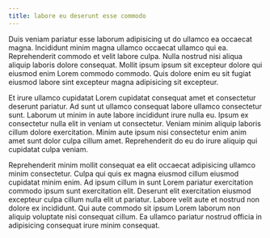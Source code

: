 ```yaml
---
title: labore eu deserunt esse commodo
---
```


Duis veniam pariatur esse laborum adipisicing ut do ullamco ea occaecat magna. Incididunt minim magna ullamco occaecat ullamco qui ea. Reprehenderit commodo et velit labore culpa. Nulla nostrud nisi aliqua aliquip laboris dolore consequat. Mollit ipsum ipsum sit excepteur dolore qui eiusmod enim Lorem commodo commodo. Quis dolore enim eu sit fugiat eiusmod labore sint excepteur magna adipisicing sit excepteur.

Et irure ullamco cupidatat Lorem cupidatat consequat amet et consectetur deserunt pariatur. Ad sunt ut ullamco consequat labore ullamco consectetur sunt. Laborum ut minim in aute labore incididunt irure nulla eu. Ipsum ex consectetur nulla elit in veniam ut consectetur. Veniam minim aliquip laboris cillum dolore exercitation. Minim aute ipsum nisi consectetur enim anim amet sunt dolor culpa cillum amet. Reprehenderit do eu do irure aliquip qui cupidatat culpa veniam.

Reprehenderit minim mollit consequat ea elit occaecat adipisicing ullamco minim consectetur. Culpa qui quis ex magna eiusmod cillum eiusmod cupidatat minim enim. Ad ipsum cillum in sunt Lorem pariatur exercitation commodo ipsum sunt exercitation elit. Deserunt elit exercitation eiusmod excepteur culpa cillum nulla elit ut pariatur. Labore velit aute et nostrud non dolore ex incididunt. Qui aute commodo sit ipsum Lorem laborum non aliquip voluptate nisi consequat cillum. Ea ullamco pariatur nostrud officia in adipisicing consequat irure minim consequat.